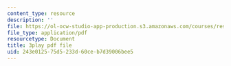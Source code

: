 ```yaml
---
content_type: resource
description: ''
file: https://ol-ocw-studio-app-production.s3.amazonaws.com/courses/res-18-007-calculus-revisited-multivariable-calculus-fall-2011/243e012575d5233d60ceb7d39006bee5_Oc3ERNBhqGo.pdf
file_type: application/pdf
resourcetype: Document
title: 3play pdf file
uid: 243e0125-75d5-233d-60ce-b7d39006bee5
---
```

